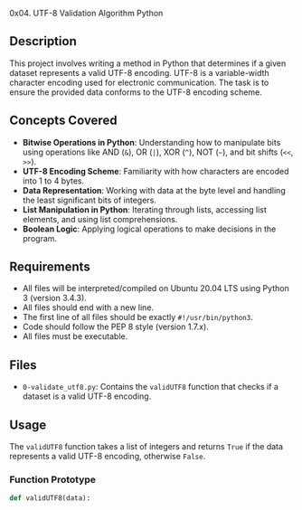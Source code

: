 0x04. UTF-8 Validation
Algorithm
Python

## Description

This project involves writing a method in Python that determines if a given dataset represents a valid UTF-8 encoding. UTF-8 is a variable-width character encoding used for electronic communication. The task is to ensure the provided data conforms to the UTF-8 encoding scheme.

## Concepts Covered

- **Bitwise Operations in Python**: Understanding how to manipulate bits using operations like AND (`&`), OR (`|`), XOR (`^`), NOT (`~`), and bit shifts (`<<`, `>>`).
- **UTF-8 Encoding Scheme**: Familiarity with how characters are encoded into 1 to 4 bytes.
- **Data Representation**: Working with data at the byte level and handling the least significant bits of integers.
- **List Manipulation in Python**: Iterating through lists, accessing list elements, and using list comprehensions.
- **Boolean Logic**: Applying logical operations to make decisions in the program.

## Requirements

- All files will be interpreted/compiled on Ubuntu 20.04 LTS using Python 3 (version 3.4.3).
- All files should end with a new line.
- The first line of all files should be exactly `#!/usr/bin/python3`.
- Code should follow the PEP 8 style (version 1.7.x).
- All files must be executable.

## Files

- `0-validate_utf8.py`: Contains the `validUTF8` function that checks if a dataset is a valid UTF-8 encoding.

## Usage

The `validUTF8` function takes a list of integers and returns `True` if the data represents a valid UTF-8 encoding, otherwise `False`.

### Function Prototype

```python
def validUTF8(data):
